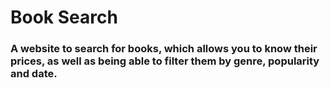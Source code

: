# Book Search

### A website to search for books, which allows you to know their prices, as well as being able to filter them by genre, popularity and date.